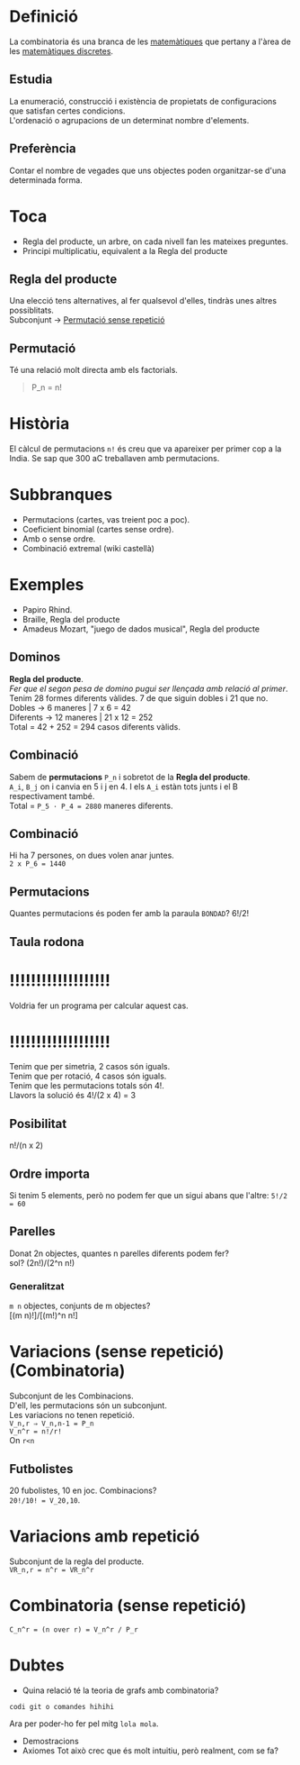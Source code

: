 Definició
=========
La combinatoria és una branca de les [matemàtiques](../../README.md) que pertany a
l'àrea de les [matemàtiques discretes](../README.md).<br>

Estudia
-------
La enumeració, construcció i existència de propietats de configuracions que satisfan certes condicions.<br>
L'ordenació o agrupacions de un determinat nombre d'elements.

Preferència
-----------
Contar el nombre de vegades que uns objectes poden organitzar-se d'una determinada forma.

Toca
====
- Regla del producte, un arbre, on cada nivell fan les mateixes preguntes.
- Principi multiplicatiu, equivalent a la Regla del producte

Regla del producte
------------------
Una elecció tens alternatives, al fer qualsevol d'elles, tindràs unes altres possiblitats.<br>
Subconjunt → [Permutació sense repetició](permutacio/README.md)

Permutació
----------
Té una relació molt directa amb els factorials. 
> P\_n = n!
# Història
El càlcul de permutacions `n!` és creu que va apareixer per primer cop a la India.
Se sap que 300 aC treballaven amb permutacions.

Subbranques
===========
- Permutacions (cartes, vas treient poc a poc).
- Coeficient binomial (cartes sense ordre).
- Amb o sense ordre.
- Combinació extremal (wiki castellà)


Exemples
========
- Papiro Rhind.
- Braille, Regla del producte
- Amadeus Mozart, "juego de dados musical", Regla del producte

Dominos
-------
**Regla del producte**.<br>
*Fer que el segon pesa de domino pugui ser llençada amb relació al primer*.<br>
Tenim 28 formes diferents vàlides. 7 de que siguin dobles i 21 que no.<br>
Dobles → 6 maneres | 7 x 6 = 42<br>
Diferents → 12 maneres | 21 x 12 = 252<br>
Total = 42 + 252 = 294 casos diferents vàlids.

Combinació
----------
Sabem de **permutacions** `P_n` i sobretot de la **Regla del producte**.<br>
`A_i`, `B_j` on i canvia en 5 i j en 4. I els `A_i` estàn tots junts i el B respectivament també.<br>
Total = `P_5 · P_4 = 2880` maneres diferents.

Combinació
----------
Hi ha 7 persones, on dues volen anar juntes.<br>
`2 x P_6 = 1440`

Permutacions
------------
Quantes permutacions és poden fer amb la paraula `BONDAD`?
6!/2!

Taula rodona
------------
# !!!!!!!!!!!!!!!!!!!
Voldria fer un programa per calcular aquest cas.
# !!!!!!!!!!!!!!!!!!!
Tenim que per simetria, 2 casos són iguals.<br>
Tenim que per rotació, 4 casos són iguals.<br>
Tenim que les permutacions totals són 4!.<br>
Llavors la solució és 4!/(2 x 4) = 3<br>
## Posibilitat
n!/(n x 2)

Ordre importa
-------------
Si tenim 5 elements, però no podem fer que un sigui abans que l'altre:
`5!/2 = 60`

Parelles
--------
Donat 2n objectes, quantes n parelles diferents podem fer?<br>
sol? (2n!)/(2^n n!)
### Generalitzat
`m n` objectes, conjunts de m objectes?<br>
[(m n)!]/[(m!)^n n!]

Variacions (sense repetició) (Combinatoria)
===========================================
Subconjunt de les Combinacions.<br>
D'ell, les permutacions són un subconjunt.<br>
Les variacions no tenen repetició.<br>
`V_n,r ⇒ V_n,n-1 = P_n`<br>
`V_n^r = n!/r!`<br>
On `r<n`

Futbolistes
-----------
20 fubolistes, 10 en joc. Combinacions?<br>
`20!/10! = V_20,10`.

Variacions amb repetició
========================
Subconjunt de la regla del producte.<br>
`VR_n,r = n^r = VR_n^r`

Combinatoria (sense repetició)
==============================
<!-- pagina 44 1_Combinatoria -->
`C_n^r = (n over r) = V_n^r / P_r`

Dubtes
======
- Quina relació té la teoria de grafs amb combinatoria?
```
codi git o comandes hihihi
```
Ara per poder-ho fer pel mitg `lola mola`.

- Demostracions
- Axiomes
Tot això crec que és molt intuitiu, però realment, com se fa?
